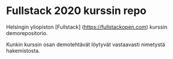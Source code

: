# Fullstack 2020 kurssin repo

Helsingin yliopiston [Fullstack] (https://fullstackopen.com) kurssin demorepositorio.

Kunkin kurssin osan demotehtävät löytyvät vastaavasti nimetystä hakemistosta.